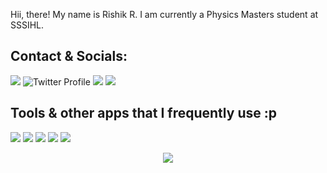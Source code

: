 Hii, there! My name is Rishik R. I am currently a Physics Masters student at SSSIHL.

## Contact & Socials:

<img src="https://ziadoua.github.io/m3-Markdown-Badges/badges/Github/github2.svg">
<img src="https://ziadoua.github.io/m3-Markdown-Badges/badges/Twitter/twitter2.svg" alt="Twitter Profile"/>
<img src="https://ziadoua.github.io/m3-Markdown-Badges/badges/Gmail/gmail1.svg">
<img src="https://ziadoua.github.io/m3-Markdown-Badges/badges/LinkedIn/linkedin1.svg">

## Tools & other apps that I frequently use :p  
<img src="https://ziadoua.github.io/m3-Markdown-Badges/badges/Linux/linux2.svg" style="pointer-events: none;"> 
<img src="https://ziadoua.github.io/m3-Markdown-Badges/badges/Spotify/spotify2.svg" style="pointer-events: none;"> 
<img src="https://ziadoua.github.io/m3-Markdown-Badges/badges/Obsidian/obsidian2.svg" style="pointer-events: none;"> 
<img src="https://ziadoua.github.io/m3-Markdown-Badges/badges/Discord/discord1.svg" style="pointer-events: none;"> 
<img src="https://ziadoua.github.io/m3-Markdown-Badges/badges/Reddit/reddit1.svg" style="pointer-events: none;">

<p align="center">
        <img src="https://raw.githubusercontent.com/catppuccin/catppuccin/main/assets/footers/gray0_ctp_on_line.svg?sanitize=true" />
</p>
